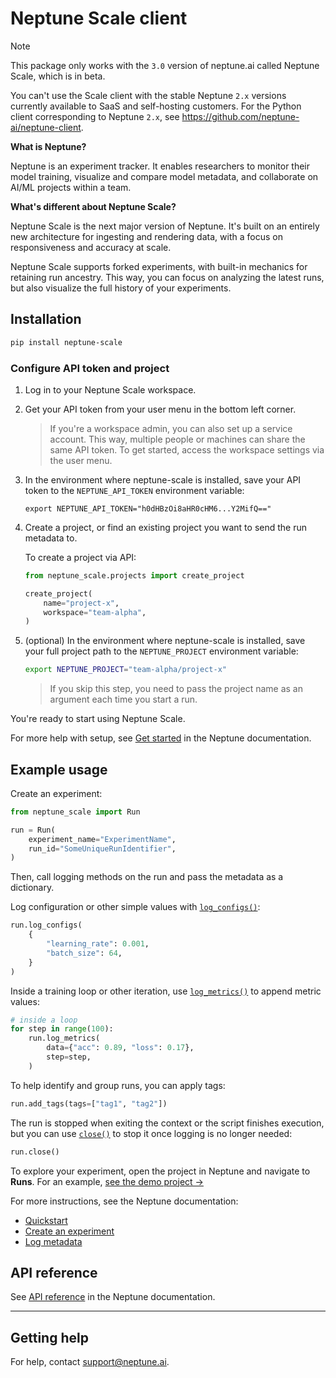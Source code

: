 # Neptune Scale client

> [!NOTE]
> This package only works with the `3.0` version of neptune.ai called Neptune Scale, which is in beta.
>
> You can't use the Scale client with the stable Neptune `2.x` versions currently available to SaaS and self-hosting customers. For the Python client corresponding to Neptune `2.x`, see https://github.com/neptune-ai/neptune-client.

**What is Neptune?**

Neptune is an experiment tracker. It enables researchers to monitor their model training, visualize and compare model metadata, and collaborate on AI/ML projects within a team.

**What's different about Neptune Scale?**

Neptune Scale is the next major version of Neptune. It's built on an entirely new architecture for ingesting and rendering data, with a focus on responsiveness and accuracy at scale.

Neptune Scale supports forked experiments, with built-in mechanics for retaining run ancestry. This way, you can focus on analyzing the latest runs, but also visualize the full history of your experiments.

## Installation

```bash
pip install neptune-scale
```

### Configure API token and project

1. Log in to your Neptune Scale workspace.
1. Get your API token from your user menu in the bottom left corner.

    > If you're a workspace admin, you can also set up a service account. This way, multiple people or machines can share the same API token. To get started, access the workspace settings via the user menu.

1. In the environment where neptune-scale is installed, save your API token to the `NEPTUNE_API_TOKEN` environment variable:

    ```
    export NEPTUNE_API_TOKEN="h0dHBzOi8aHR0cHM6...Y2MifQ=="
    ```

1. Create a project, or find an existing project you want to send the run metadata to.

    To create a project via API:

    ```python
    from neptune_scale.projects import create_project

    create_project(
        name="project-x",
        workspace="team-alpha",
    )
    ```

1. (optional) In the environment where neptune-scale is installed, save your full project path to the `NEPTUNE_PROJECT` environment variable:

    ```bash
    export NEPTUNE_PROJECT="team-alpha/project-x"
    ```

    > If you skip this step, you need to pass the project name as an argument each time you start a run.

You're ready to start using Neptune Scale.

For more help with setup, see [Get started][scale-docs] in the Neptune documentation.

## Example usage

Create an experiment:

```python
from neptune_scale import Run

run = Run(
    experiment_name="ExperimentName",
    run_id="SomeUniqueRunIdentifier",
)
```

Then, call logging methods on the run and pass the metadata as a dictionary.

Log configuration or other simple values with [`log_configs()`](#log_configs):

```python
run.log_configs(
    {
        "learning_rate": 0.001,
        "batch_size": 64,
    }
)
```

Inside a training loop or other iteration, use [`log_metrics()`](#log_metrics) to append metric values:

```python
# inside a loop
for step in range(100):
    run.log_metrics(
        data={"acc": 0.89, "loss": 0.17},
        step=step,
    )
```

To help identify and group runs, you can apply tags:

```python
run.add_tags(tags=["tag1", "tag2"])
```

The run is stopped when exiting the context or the script finishes execution, but you can use [`close()`](#close) to stop it once logging is no longer needed:

```python
run.close()
```

To explore your experiment, open the project in Neptune and navigate to **Runs**. For an example, [see the demo project &rarr;][demo-project]

For more instructions, see the Neptune documentation:

- [Quickstart][quickstart]
- [Create an experiment][new-experiment]
- [Log metadata][log-metadata]

## API reference

See [API reference][api-ref] in the Neptune documentation.

---

## Getting help

For help, contact support@neptune.ai.


[api-ref]: https://docs-beta.neptune.ai/run
[scale-docs]: https://docs-beta.neptune.ai/setup
[experiments]: https://docs-beta.neptune.ai/experiments
[log-metadata]: https://docs-beta.neptune.ai/log_metadata
[new-experiment]: https://docs-beta.neptune.ai/new_experiment
[quickstart]: https://docs-beta.neptune.ai/quickstart
[demo-project]: https://scale.neptune.ai/o/neptune/org/LLM-training-example/runs/compare?viewId=9d0e03d5-d0e9-4c0a-a546-f065181de1d2&dash=charts&compare=uItSQytpSbTH0c84P6iKGycQhv1rZr-qt4Z-CzEVBwD0
